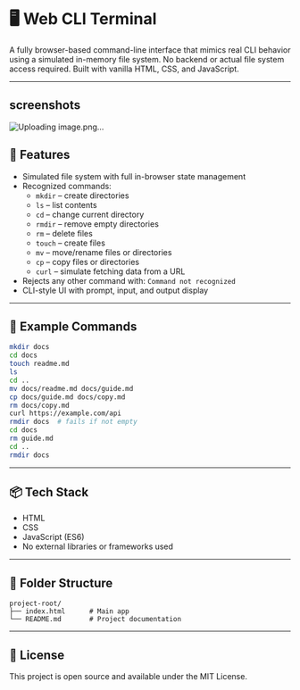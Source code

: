 
# 🖥️ Web CLI Terminal

A fully browser-based command-line interface that mimics real CLI behavior using a simulated in-memory file system. No backend or actual file system access required. Built with vanilla HTML, CSS, and JavaScript.

---

## screenshots
![Uploading image.png…]()


## 🚀 Features

- Simulated file system with full in-browser state management
- Recognized commands:
  - `mkdir` – create directories
  - `ls` – list contents
  - `cd` – change current directory
  - `rmdir` – remove empty directories
  - `rm` – delete files
  - `touch` – create files
  - `mv` – move/rename files or directories
  - `cp` – copy files or directories
  - `curl` – simulate fetching data from a URL
- Rejects any other command with: `Command not recognized`
- CLI-style UI with prompt, input, and output display

---

## 🧪 Example Commands

```bash
mkdir docs
cd docs
touch readme.md
ls
cd ..
mv docs/readme.md docs/guide.md
cp docs/guide.md docs/copy.md
rm docs/copy.md
curl https://example.com/api
rmdir docs  # fails if not empty
cd docs
rm guide.md
cd ..
rmdir docs
````

---

## 📦 Tech Stack

* HTML
* CSS
* JavaScript (ES6)
* No external libraries or frameworks used

---

## 📁 Folder Structure

```
project-root/
├── index.html      # Main app
└── README.md       # Project documentation
```

---

## 📝 License

This project is open source and available under the MIT License.

```

